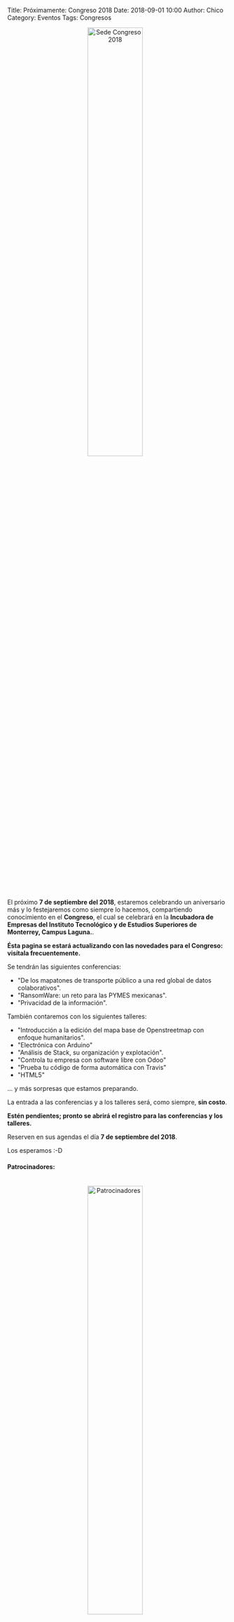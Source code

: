 Title: Próximamente: Congreso 2018
Date: 2018-09-01 10:00
Author:  Chico
Category: Eventos
Tags: Congresos

<center>
<img class="img-responsive" style="width:50%;height:auto;margin-right:12px;" src="{attach}2018-09-07-congreso/logoTecInstituto_new.png" alt="Sede Congreso 2018" width="325" height="250">
</center>

<br />

<!-- break -->

El próximo **7 de septiembre del 2018**, estaremos celebrando un aniversario más y lo festejaremos como siempre lo hacemos, compartiendo conocimiento en el **Congreso**, el cual se celebrará en la **Incubadora de Empresas del Instituto Tecnológico y de Estudios Superiores de Monterrey, Campus Laguna.**.

**Ésta pagina se estará actualizando con las novedades para el Congreso: visítala frecuentemente.**

Se tendrán las siguientes conferencias:

* "De los mapatones de transporte público a una red global de datos colaborativos".
* "RansomWare: un reto para las PYMES mexicanas".
* "Privacidad de la información".

También contaremos con los siguientes talleres:

* "Introducción a la edición del mapa base de Openstreetmap con enfoque humanitarios".
* "Electrónica con Arduino"
* "Análisis de Stack, su organización y explotación".
* "Controla tu empresa con software libre con Odoo"
* "Prueba tu código de forma automática con Travis"
* "HTML5"

... y más sorpresas que estamos preparando.

La entrada a las conferencias y a los talleres será, como siempre, **sin costo**.

**Estén pendientes; pronto se abrirá el registro para las conferencias y los talleres.**

Reserven en sus agendas el día **7 de septiembre del 2018**.

Los esperamos :-D

#### Patrocinadores:
<br />

<center>
<img class="img-responsive" style="width:50%;height:auto;margin-right:12px;" src="{attach}2018-09-07-congreso/Patrocinadores.png" alt="Patrocinadores" width="325" height="250">
</center>

<center>
<img class="img-responsive" style="width:50%;height:auto;margin-right:12px;" src="{attach}2018-09-07-congreso/Patrocinadores2.png" alt="Más patrocinadores" width="325" height="250">
</center>
